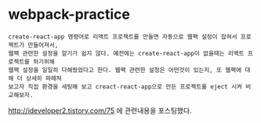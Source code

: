 # webpack-practice
```
create-react-app 명령어로 리액트 프로젝트를 만들면 자동으로 웹팩 설정이 잡혀서 프로젝트가 만들어져서,
웹팩 관련한 설정을 알기가 쉽지 않다. 예전에는 create-react-app이 없을때는 리액트 프로젝트를 하기위해  
웹팩 설정을 일일히 다해줬었다고 한다. 웹팩 관련한 설정은 어떤것이 있는지, 또 웹팩에 대해 더 상세히 파헤쳐  
보고자 직접 환경을 세팅해 보고 creact-react-app으로 만든 프로젝트를 eject 시켜 비교해보자.  
```
http://ideveloper2.tistory.com/75 에 관련내용을 포스팅했다.
